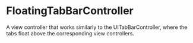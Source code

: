 FloatingTabBarController
========================

A view controller that works similarly to the UITabBarController, where the tabs float above the corresponding view controllers.